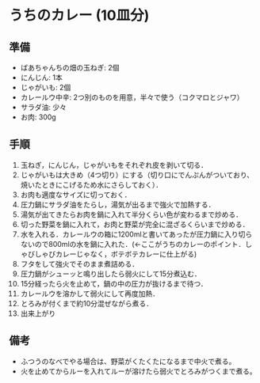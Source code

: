 # うちのカレー (10皿分)

## 準備

- ばあちゃんちの畑の玉ねぎ: 2個
- にんじん: 1本
- じゃがいも: 2個
- カレールウ中辛: 2つ別のものを用意，半々で使う（コクマロとジャワ）
- サラダ油: 少々
- お肉: 300g

## 手順

1. 玉ねぎ，にんじん，じゃがいもをそれぞれ皮を剥いて切る．
2. じゃがいもは大きめ（4つ切り）にする（切り口にでんぷんがついており、焼いたときにこげるため水にさらしておく）．
3. お肉も適度なサイズに切っておく．
4. 圧力鍋にサラダ油をたらし，湯気が出るまで強火で加熱する．
5. 湯気が出てきたらお肉を鍋に入れて半分くらい色が変わるまで炒める．
6. 切った野菜を鍋に入れて，お肉と野菜が完全に混ざるくらいまで炒める．
7. 水を入れる．カレールウの箱に1200mlと書いてあったが圧力鍋に入り切らないので800mlの水を鍋に入れた．(←ここがうちのカレーのポイント．しゃびしゃびカレーじゃなく，ボテボテカレーに仕上がる)
8. フタをして強火でそのまま煮詰める．
9. 圧力鍋がシューッと鳴り出したら弱火にして15分煮込む．
10. 15分経ったら火を止めて，鍋の中の圧力が抜けるまで待つ．
11. カレールウを溶かして弱火にして再度加熱．
12. とろみが付くまで約10分混ぜながら煮る．
13. 出来上がり

## 備考

- ふつうのなべでやる場合は、野菜がくたくたになるまで中火で煮る。
- 火を止めてからルーを入れてルーが溶けたら弱火でとろみがつくまで煮る。
